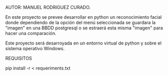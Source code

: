 AUTOR: MANUEL RODRIGUEZ CURADO.

En este proyecto se prevee desarrollar en python un reconocimiento facial donde dependiendo de la opción del menú seleccionada se guardara la "imagen" en una BBDD postgresql o se estraerá esta misma "imagen" para hacer una comparación.

Este proyecto será desarroyada en un entorno virtual de python y sobre el sistema operativo Windows.


REQUISITOS

pip install -r < requeriments.txt

